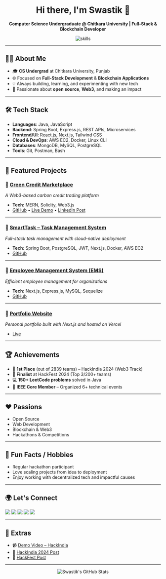<!-- Banner / Greeting -->
<h1 align="center">Hi there, I'm Swastik 👋</h1>
<p align="center">
  <b>Computer Science Undergraduate @ Chitkara University | Full-Stack & Blockchain Developer</b>
</p>
<p align="center">
  <img src="https://skillicons.dev/icons?i=java,javascript,spring,express,react,nextjs,tailwind,aws,docker,mongodb,mysql,postgres,git,linux,bash" alt="skills" />
</p>

---

## 👨‍💻 About Me

- 🎓 **CS Undergrad** at Chitkara University, Punjab
- 🌐 Focused on **Full-Stack Development** & **Blockchain Applications**
- 💡 Always building, learning, and experimenting with new tech
- 🌱 Passionate about **open source**, **Web3**, and making an impact

---

## 🛠️ Tech Stack

- **Languages**: Java, JavaScript
- **Backend**: Spring Boot, Express.js, REST APIs, Microservices
- **Frontend/UI**: React.js, Next.js, Tailwind CSS
- **Cloud & DevOps**: AWS EC2, Docker, Linux CLI
- **Databases**: MongoDB, MySQL, PostgreSQL
- **Tools**: Git, Postman, Bash

---

## 🚀 Featured Projects

### 🌳 [Green Credit Marketplace](#)
*A Web3-based carbon credit trading platform*

- **Tech:** MERN, Solidity, Web3.js  
- [GitHub](#) • [Live Demo](#) • [LinkedIn Post](#)

---

### 📝 [SmartTask – Task Management System](#)
*Full-stack task management with cloud-native deployment*

- **Tech:** Spring Boot, PostgreSQL, JWT, Next.js, Docker, AWS EC2  
- [GitHub](#)

---

### 👔 [Employee Management System (EMS)](#)
*Efficient employee management for organizations*

- **Tech:** Next.js, Express.js, MySQL, Sequelize  
- [GitHub](#)

---

### 💼 [Portfolio Website](#)
*Personal portfolio built with Next.js and hosted on Vercel*  
- [Live](#)

---

## 🏆 Achievements

- 🥇 **1st Place** (out of 2839 teams) – HackIndia 2024 (Web3 Track)
- 🏅 **Finalist** at HackFest 2024 (Top 3/200+ teams)
- 💻 **150+ LeetCode problems** solved in Java
- 🏅 **IEEE Core Member** – Organized 6+ technical events


---

## ❤️ Passions

- Open Source
- Web Development
- Blockchain & Web3
- Hackathons & Competitions

---

## 🎯 Fun Facts / Hobbies

- Regular hackathon participant
- Love scaling projects from idea to deployment
- Enjoy working with decentralized tech and impactful causes

---

## 🌍 Let's Connect

<p align="left">
  <a href="mailto:your.email@example.com"><img src="https://img.shields.io/badge/email-333333?style=for-the-badge&logo=gmail&logoColor=white" /></a>
  <a href="https://www.linkedin.com/in/your-linkedin"><img src="https://img.shields.io/badge/linkedin-0A66C2?style=for-the-badge&logo=linkedin&logoColor=white" /></a>
  <a href="https://github.com/Swastik2740S"><img src="https://img.shields.io/badge/github-181717?style=for-the-badge&logo=github&logoColor=white" /></a>
  <a href="https://leetcode.com/your-leetcode"><img src="https://img.shields.io/badge/leetcode-FFA116?style=for-the-badge&logo=leetcode&logoColor=white" /></a>
  <a href="https://your-portfolio.com"><img src="https://img.shields.io/badge/portfolio-333333?style=for-the-badge&logo=vercel&logoColor=white" /></a>
</p>

---

## 🌟 Extras

- 📹 [Demo Video – HackIndia](#)
- 📰 [HackIndia 2024 Post](#)
- 📰 [HackFest Post](#)

---

<p align="center">
  <img src="https://github-readme-stats.vercel.app/api?username=Swastik2740S&show_icons=true&theme=tokyonight" alt="Swastik's GitHub Stats" />
</p>

